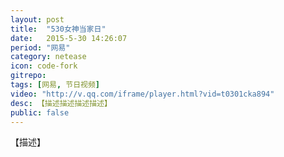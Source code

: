 ```yaml
---
layout: post
title:  "530女神当家日"
date:   2015-5-30 14:26:07
period: "网易"
category: netease
icon: code-fork
gitrepo: 
tags: [网易, 节日视频]
video: "http://v.qq.com/iframe/player.html?vid=t0301cka894"
desc: 【描述描述描述描述】
public: false
---
```

【描述】
<tcvideo src="http://v.qq.com/iframe/player.html?vid=t0301cka894"></tcvideo>
